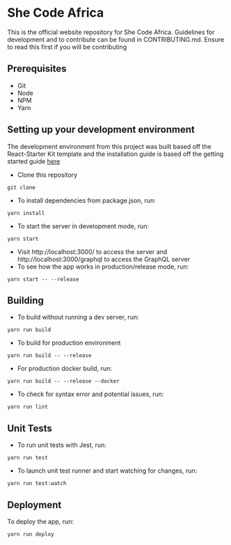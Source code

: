 # She Code Africa

This is the official website repository for She Code Africa. Guidelines for development and to contribute can be found in CONTRIBUTING.md. Ensure to read this first if you will be contributing

## Prerequisites

- Git
- Node
- NPM
- Yarn

## Setting up your development environment

The development environment from this project was built based off the React-Starter Kit template and the installation guide is based off the getting started guide [here](https://github.com/kriasoft/react-starter-kit/blob/master/docs/getting-started.md)

- Clone this repository

```
git clone
```

- To install dependencies from package.json, run:

```
yarn install
```

- To start the server in development mode, run:

```
yarn start
```

- Visit http://localhost:3000/ to access the server and http://localhost:3000/graphql to access the GraphQL server
- To see how the app works in production/release mode, run:

```
yarn start -- --release
```

## Building

- To build without running a dev server, run:

```
yarn run build
```

- To build for production environment

```
yarn run build -- --release
```

- For production docker build, run:

```
yarn run build -- --release --docker
```

- To check for syntax error and potential issues, run:

```
yarn run lint
```

## Unit Tests

- To run unit tests with Jest, run:

```
yarn run test
```

- To launch unit test runner and start watching for changes, run:

```
yarn run test:watch
```

## Deployment

To deploy the app, run:

```
yarn run deploy
```

